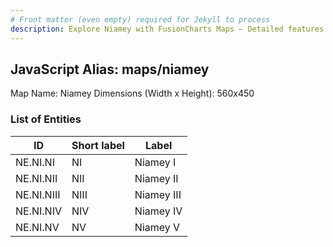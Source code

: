 ```yaml
---
# Front matter (even empty) required for Jekyll to process
description: Explore Niamey with FusionCharts Maps – Detailed features for seamless integration. Try now & enhance your data visualization today! 
---
```


## JavaScript Alias: maps/niamey

Map Name: Niamey
Dimensions (Width x Height): 560x450

### List of Entities

| ID         | Short label | Label      |
| ---------- | ----------- | ---------- |
| NE.NI.NI   | NI          | Niamey I   |
| NE.NI.NII  | NII         | Niamey II  |
| NE.NI.NIII | NIII        | Niamey III |
| NE.NI.NIV  | NIV         | Niamey IV  |
| NE.NI.NV   | NV          | Niamey V   |
